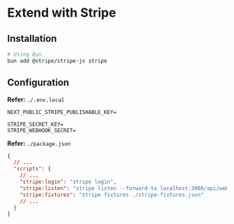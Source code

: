 # Extend with Stripe

<!--
https://github.com/webprodigies/fuzzie-production/blob/main/src/app/api/payment/route.ts

https://github.com/vercel/nextjs-subscription-payments
-->

## Installation

```sh
# Using Bun
bun add @stripe/stripe-js stripe
```

## Configuration

**Refer:** `./.env.local`

```env
NEXT_PUBLIC_STRIPE_PUBLISHABLE_KEY=

STRIPE_SECRET_KEY=
STRIPE_WEBHOOK_SECRET=
```

**Refer:** `./package.json`

```json
{
  // ...
  "scripts": {
    // ...
    "stripe:login": "stripe login",
    "stripe:listen": "stripe listen --forward-to localhost:3000/api/webhooks",
    "stripe:fixtures": "stripe fixtures ./stripe-fixtures.json"
    // ...
  }
}
```
